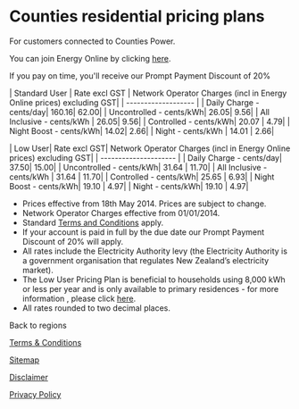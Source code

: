 # Counties residential pricing plans
For customers connected to Counties Power.

You can join Energy Online by clicking [here](http://www.energyonline.co.nz/Default.aspx?tabid=98).

<p class="intro">If you pay on time, you'll receive our Prompt Payment Discount of 20%</p>

| Standard User	| Rate excl GST	| Network Operator Charges (incl in Energy Online prices) excluding GST| 
| ------------------- | 
| Daily Charge - cents/day| 	160.16| 	62.00| 
| Uncontrolled - cents/kWh| 	26.05| 	9.56| 
| All Inclusive - cents/kWh	| 26.05| 	9.56| 
| Controlled - cents/kWh| 	20.07	| 4.79| 
| Night Boost - cents/kWh| 	14.02| 	2.66| 
| Night - cents/kWh	| 14.01	| 2.66| 
 

| Low User| 	Rate excl GST| 	Network Operator Charges (incl in Energy Online prices) excluding GST| 
| --------------------- | 
| Daily Charge - cents/day| 	37.50| 	15.00| 
| Uncontrolled - cents/kWh| 	31.64	| 11.70| 
| All Inclusive - cents/kWh	| 31.64	| 11.70| 
| Controlled - cents/kWh| 	25.65	| 6.93| 
| Night Boost - cents/kWh| 	19.10	| 4.97| 
| Night - cents/kWh| 	19.10	| 4.97| 
 

- Prices effective from 18th May 2014. Prices are subject to change.
- Network Operator Charges effective from 01/01/2014.
- Standard [Terms and Conditions](http://www.energyonline.co.nz/terms) apply.
- If your account is paid in full by the due date our Prompt Payment Discount of 20% will apply.
- All rates include the Electricity Authority levy (the Electricity Authority is a government organisation that regulates New Zealand’s electricity market).
- The Low User Pricing Plan is beneficial to households using 8,000 kWh or less per year and is only available to primary residences - for more information , please click [here](http://www.energyonline.co.nz/Default.aspx?tabid=148).
- All rates rounded to two decimal places.


Back to regions

[Terms & Conditions](http://www.energyonline.co.nz/terms)

[Sitemap](http://www.energyonline.co.nz/home/site_map)

[Disclaimer](http://www.energyonline.co.nz/home/site_map/disclaimer)

[Privacy Policy](http://www.energyonline.co.nz/home/site_map/privacy_policy)